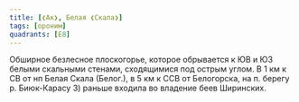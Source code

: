 ```yaml
---
title: [❮Ак❯, Белая ❮Скала❯]
tags: [ороним]
quadrants: [Е8]
---
```


Обширное безлесное плоскогорье, которое обрывается к ЮВ и ЮЗ белыми скальными
стенами, сходящимися под острым углом. В 1 км к СВ от нп Белая Скала (Белог.), в
5 км к ССВ от Белогорска, на п. берегу р. Биюк-Карасу 3) раньше входила во
владение беев Ширинских.
